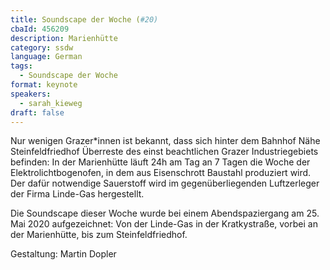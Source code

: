 ```yaml
---
title: Soundscape der Woche (#20)
cbaId: 456209
description: Marienhütte
category: ssdw
language: German
tags:
  - Soundscape der Woche
format: keynote
speakers:
  - sarah_kieweg
draft: false
---
```

Nur wenigen Grazer*innen ist bekannt, dass sich hinter dem Bahnhof Nähe Steinfeldfriedhof Überreste des einst beachtlichen Grazer Industriegebiets befinden: In der Marienhütte läuft 24h am Tag an 7 Tagen die Woche der Elektrolichtbogenofen, in dem aus Eisenschrott Baustahl produziert wird. Der dafür notwendige Sauerstoff wird im gegenüberliegenden Luftzerleger der Firma Linde-Gas hergestellt.

Die Soundscape dieser Woche wurde bei einem Abendspaziergang am 25. Mai 2020 aufgezeichnet: Von der Linde-Gas in der Kratkystraße, vorbei an der Marienhütte, bis zum Steinfeldfriedhof.

Gestaltung: Martin Dopler

